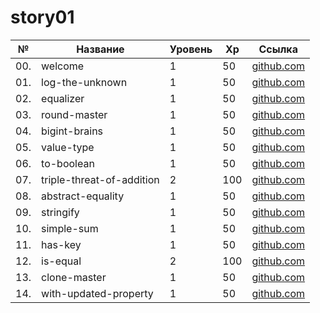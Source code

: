 # story01

| №   | Название                  | Уровень | Xp  | Ссылка                                              |
| --- | ------------------------- | ------- | --- | --------------------------------------------------- |
| 00. | welcome                   | 1       | 50  | [github.com](./welcome/README.md)                   |
| 01. | log-the-unknown           | 1       | 50  | [github.com](./log-the-unknown/README.md)           |
| 02. | equalizer                 | 1       | 50  | [github.com](./equalizer/README.md)                 |
| 03. | round-master              | 1       | 50  | [github.com](./round-master/README.md)              |
| 04. | bigint-brains             | 1       | 50  | [github.com](./bigint-brains/README.md)             |
| 05. | value-type                | 1       | 50  | [github.com](./value-type/README.md)                |
| 06. | to-boolean                | 1       | 50  | [github.com](./to-boolean/README.md)                |
| 07. | triple-threat-of-addition | 2       | 100 | [github.com](./triple-threat-of-addition/README.md) |
| 08. | abstract-equality         | 1       | 50  | [github.com](./abstract-equality/README.md)         |
| 09. | stringify                 | 1       | 50  | [github.com](./stringify/README.md)                 |
| 10. | simple-sum                | 1       | 50  | [github.com](./simple-sum/README.md)                |
| 11. | has-key                   | 1       | 50  | [github.com](./has-key/README.md)                   |
| 12. | is-equal                  | 2       | 100 | [github.com](./is-equal/README.md)                  |
| 13. | clone-master              | 1       | 50  | [github.com](./clone-master/README.md)              |
| 14. | with-updated-property     | 1       | 50  | [github.com](./with-updated-property/README.md)     |
